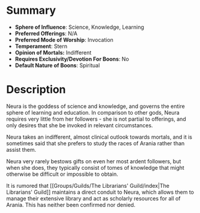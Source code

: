# Summary
- **Sphere of Influence**: Science, Knowledge, Learning
- **Preferred Offerings**: N/A
- **Preferred Mode of Worship**: Invocation
- **Temperament**: Stern
- **Opinion of Mortals:** Indifferent
- **Requires Exclusivity/Devotion For Boons**: No
- **Default Nature of Boons**: Spiritual

# Description
Neura is the goddess of science and knowledge, and governs the entire sphere of learning and education. In comparison to other gods, Neura requires very little from her followers - she is not partial to offerings, and only desires that she be invoked in relevant circumstances. 

Neura takes an indifferent, almost clinical outlook towards mortals, and it is sometimes said that she prefers to study the races of Arania rather than assist them. 

Neura very rarely bestows gifts on even her most ardent followers, but when she does, they typically consist of tomes of knowledge that might otherwise be difficult or impossible to obtain. 

It is rumored that [[Groups/Guilds/The Librarians' Guild/index|The Librarians' Guild]] maintains a direct conduit to Neura, which allows them to manage their extensive library and act as scholarly resources for all of Arania. This has neither been confirmed nor denied. 
